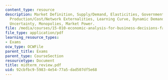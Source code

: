 ```yaml
---
content_type: resource
description: Market Definition, Supply/Demand, Elasticities, Government Policies,
  Production/Cost/Network Externalities, Learning Curve, Dynamic Demand, Time and
  Uncertainty, Monopolies, Market Power.
file: /media/courses/15-010-economic-analysis-for-business-decisions-fall-2004/92cbfbc959834e5477a5dad507df5e68_midterm_review.pdf
file_type: application/pdf
learning_resource_types:
- Exams
ocw_type: OCWFile
parent_title: Exams
parent_type: CourseSection
resourcetype: Document
title: midterm_review.pdf
uid: 92cbfbc9-5983-4e54-77a5-dad507df5e68
---
```

